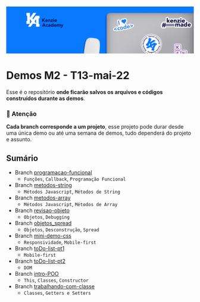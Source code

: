 ![](assets/20220724_114419_Linkedin.png)

# Demos M2 - T13-mai-22

Esse é o repositório **onde ficarão salvos os arquivos e códigos construídos durante as demos**.

### 🚨 Atenção

**Cada branch corresponde a um projeto**, esse projeto pode durar desde uma única demo ou até uma semana de demos, tudo dependerá do projeto e assunto.

## Sumário

- Branch [programacao-funcional](https://github.com/Kenzie-Academy-Brasil-Developers/demo-m2-mai-22/tree/programacao-funcional)
  - `Funções`, `Callback`, `Programação Funcional`
- Branch [metodos-string](https://github.com/Kenzie-Academy-Brasil-Developers/demo-m2-mai-22/tree/methods-string)
  - `Métodos Javascript`, `Métodos de String`
- Branch [metodos-array](https://github.com/Kenzie-Academy-Brasil-Developers/demo-m2-mai-22/tree/methods-array)
  - `Métodos Javascript`, `Métodos de Array`
- Branch [revisao-objeto](https://github.com/Kenzie-Academy-Brasil-Developers/demo-m2-mai-22/tree/revisao-objeto)
  - `Objetos`, `Debugging`
- Branch [objetos_spread](https://github.com/Kenzie-Academy-Brasil-Developers/demo-m2-mai-22/tree/objetos_spread)
  - `Objetos`, `Desconstrução`, `Spread`
- Branch [mini-demo-css](https://github.com/Kenzie-Academy-Brasil-Developers/demo-m2-mai-22/tree/mini-demo-css)
  - `Responsividade`, `Mobile-first`
- Branch [toDo-list-pt1]()
  - `Mobile-first`
- Branch [toDo-list-pt2]()
  - `DOM`
- Branch [intro-POO](https://github.com/Kenzie-Academy-Brasil-Developers/demo-m2-mai-22/tree/intro-POO)
  - `This`, `Classes`, `Constructor`
- Branch [trabalhando-com-classe](https://github.com/Kenzie-Academy-Brasil-Developers/demo-m2-mai-22/tree/trabalhando-com-classe)
  - `Classes`, `Getters e Setters `
